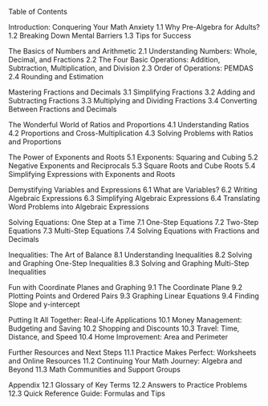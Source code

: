 Table of Contents

Introduction: Conquering Your Math Anxiety
1.1 Why Pre-Algebra for Adults?
1.2 Breaking Down Mental Barriers
1.3 Tips for Success

The Basics of Numbers and Arithmetic
2.1 Understanding Numbers: Whole, Decimal, and Fractions
2.2 The Four Basic Operations: Addition, Subtraction, Multiplication, and Division
2.3 Order of Operations: PEMDAS
2.4 Rounding and Estimation

Mastering Fractions and Decimals
3.1 Simplifying Fractions
3.2 Adding and Subtracting Fractions
3.3 Multiplying and Dividing Fractions
3.4 Converting Between Fractions and Decimals

The Wonderful World of Ratios and Proportions
4.1 Understanding Ratios
4.2 Proportions and Cross-Multiplication
4.3 Solving Problems with Ratios and Proportions

The Power of Exponents and Roots
5.1 Exponents: Squaring and Cubing
5.2 Negative Exponents and Reciprocals
5.3 Square Roots and Cube Roots
5.4 Simplifying Expressions with Exponents and Roots

Demystifying Variables and Expressions
6.1 What are Variables?
6.2 Writing Algebraic Expressions
6.3 Simplifying Algebraic Expressions
6.4 Translating Word Problems into Algebraic Expressions

Solving Equations: One Step at a Time
7.1 One-Step Equations
7.2 Two-Step Equations
7.3 Multi-Step Equations
7.4 Solving Equations with Fractions and Decimals

Inequalities: The Art of Balance
8.1 Understanding Inequalities
8.2 Solving and Graphing One-Step Inequalities
8.3 Solving and Graphing Multi-Step Inequalities

Fun with Coordinate Planes and Graphing
9.1 The Coordinate Plane
9.2 Plotting Points and Ordered Pairs
9.3 Graphing Linear Equations
9.4 Finding Slope and y-intercept

Putting It All Together: Real-Life Applications
10.1 Money Management: Budgeting and Saving
10.2 Shopping and Discounts
10.3 Travel: Time, Distance, and Speed
10.4 Home Improvement: Area and Perimeter

Further Resources and Next Steps
11.1 Practice Makes Perfect: Worksheets and Online Resources
11.2 Continuing Your Math Journey: Algebra and Beyond
11.3 Math Communities and Support Groups

Appendix
12.1 Glossary of Key Terms
12.2 Answers to Practice Problems
12.3 Quick Reference Guide: Formulas and Tips
